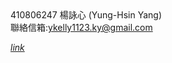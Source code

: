 <body>
<div id="info">
410806247 楊詠心 (Yung-Hsin Yang)<br>
聯絡信箱:<a href="mailto:ykelly1123.ky@gmail.com">ykelly1123.ky@gmail.com</a>
</div>
</body>

*[link](https://ykelly891123.github.io/CGhws/)*
